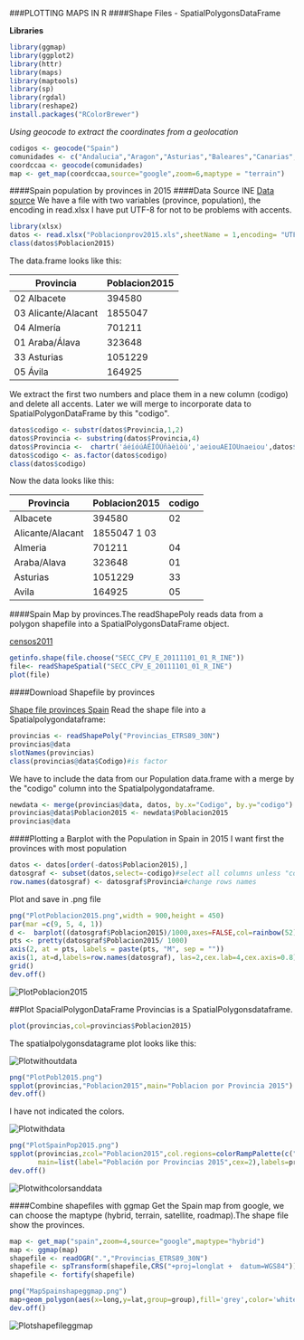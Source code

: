 ###PLOTTING MAPS IN R 
####Shape Files - SpatialPolygonsDataFrame

**Libraries**
```r
library(ggmap)
library(ggplot2)
library(httr)
library(maps)
library(maptools)
library(sp)
library(rgdal)
library(reshape2)
install.packages("RColorBrewer")
```
*Using geocode to extract the coordinates from a geolocation*
```r
codigos <- geocode("Spain")
comunidades <- c("Andalucia","Aragon","Asturias","Baleares","Canarias","Cantabria","Castilla La Mancha","Castilla y Leon","Catalunya","Comunidad de Madrid","Comunidad Murciana","Comunidad Valenciana","Extremadura","La Rioja","Galicia","Navarra","Pais Vasco")
coordccaa <- geocode(comunidades)
map <- get_map(coordccaa,source="google",zoom=6,maptype = "terrain")
```
####Spain population by provinces in 2015
####Data Source INE
[Data source](http://www.ine.es/jaxiT3/Tabla.htm?t=2852)
We have a file with two variables (province, population), the encoding in read.xlsx I have put UTF-8 for not to be problems with accents. 

```r
library(xlsx)
datos <- read.xlsx("Poblacionprov2015.xls",sheetName = 1,encoding= "UTF-8") 
class(datos$Poblacion2015)
```
The data.frame looks like this:

 Provincia |Poblacion2015
 ----------|-------------
         02 Albacete |       394580
 03 Alicante/Alacant  |     1855047
          04 Almería   |     701211
      01 Araba/Álava    |    323648
         33 Asturias     |  1051229
            05 Ávila      |  164925

We extract the first two numbers and place them in a new column (codigo) and delete all accents. 
Later we will merge to incorporate data to SpatialPolygonDataFrame by this "codigo".
```r
datos$codigo <- substr(datos$Provincia,1,2)
datos$Provincia <- substring(datos$Provincia,4)
datos$Provincia <-  chartr('áéíóúÁÉÍÓÚñàèìòù','aeiouAEIOUnaeiou',datos$Provincia)
datos$codigo <- as.factor(datos$codigo)
class(datos$codigo)
```
Now the data looks like this:

Provincia| Poblacion2015| codigo
---------|--------------|-------
   Albacete    |    394580  |   02
 Alicante/Alacant |      1855047 1    03
          Almeria  |      701211  |   04
      Araba/Alava   |     323648   |  01
         Asturias    |   1051229   |  33
           Avila      |  164925    | 05

####Spain Map by provinces.The readShapePoly reads data from a polygon shapefile into a SpatialPolygonsDataFrame object.

[censos2011](http://www.ine.es/censos2011_datos/cen11_datos_resultados_seccen.htm)
```r
getinfo.shape(file.choose("SECC_CPV_E_20111101_01_R_INE"))
file<- readShapeSpatial("SECC_CPV_E_20111101_01_R_INE")
plot(file)
``` 
####Download Shapefile by provinces

[Shape file provinces Spain](http://www.arcgis.com/home/item.html?id=83d81d9336c745fd839465beab885ab7)
Read the shape file into a Spatialpolygondataframe:
```r
provincias <- readShapePoly("Provincias_ETRS89_30N")
provincias@data 
slotNames(provincias)
class(provincias@data$Codigo)#is factor
```
We have to include the data from our Population data.frame with a merge by the "codigo" column into the Spatialpolygondataframe.
```r
newdata <- merge(provincias@data, datos, by.x="Codigo", by.y="codigo")
provincias@data$Poblacion2015 <- newdata$Poblacion2015
provincias@data
```
####Plotting a Barplot with the Population in Spain in 2015
I want first the provinces with most population
```r
datos <- datos[order(-datos$Poblacion2015),]
datosgraf <- subset(datos,select=-codigo)#select all columns unless "codigo"
row.names(datosgraf) <- datosgraf$Provincia#change rows names
``` 
Plot and save in .png file
```r
png("PlotPoblacion2015.png",width = 900,height = 450)
par(mar =c(9, 5, 4, 1)) 
d <-  barplot((datosgraf$Poblacion2015)/1000,axes=FALSE,col=rainbow(52),ylab="Población",main="Población Año 2015",ylim=c(0,7000))
pts <- pretty(datosgraf$Poblacion2015/ 1000)
axis(2, at = pts, labels = paste(pts, "M", sep = ""))
axis(1, at=d,labels=row.names(datosgraf), las=2,cex.lab=4,cex.axis=0.8)
grid()
dev.off()
```
![PlotPoblacion2015](https://github.com/MontseFigueiro/Maps/blob/master/PlotPoblacion2015.png)

##Plot SpacialPolygonDataFrame
Provincias is a SpatialPolygonsdataframe.
```r
plot(provincias,col=provincias$Poblacion2015)
```
The spatialpolygonsdatagrame plot looks like this:

![Plotwithoutdata](https://github.com/MontseFigueiro/Maps/blob/master/Plotspatialpolygon.png)

```r
png("PlotPobl2015.png")
spplot(provincias,"Poblacion2015",main="Poblacion por Provincia 2015")
dev.off()
```
I have not indicated the colors.

![Plotwithdata](https://github.com/MontseFigueiro/Maps/blob/master/PlotPobl2015.png)

```r
png("PlotSpainPop2015.png")
spplot(provincias,zcol="Poblacion2015",col.regions=colorRampPalette(c("white","grey10"))(20),
       main=list(label="Población por Provincias 2015",cex=2),labels=provincias$Poblacion2015/1000)
dev.off()
```
![Plotwithcolorsanddata](https://github.com/MontseFigueiro/Maps/blob/master/PlotSpainPop2015.png)

####Combine shapefiles with ggmap
Get the Spain map from google, we can choose the maptype (hybrid, terrain, satellite, roadmap).The shape file show
the provinces.
```r
map <- get_map("spain",zoom=4,source="google",maptype="hybrid")
map <- ggmap(map)
shapefile <- readOGR(".","Provincias_ETRS89_30N")
shapefile <- spTransform(shapefile,CRS("+proj=longlat +  datum=WGS84"))
shapefile <- fortify(shapefile)
```
```r 
png("MapSpainshapeggmap.png")
map+geom_polygon(aes(x=long,y=lat,group=group),fill='grey',color='white',data=shapefile,alpha=0)
dev.off()
```
![Plotshapefileggmap](https://github.com/MontseFigueiro/Maps/blob/master/MapSpainshapeggmap.png)
